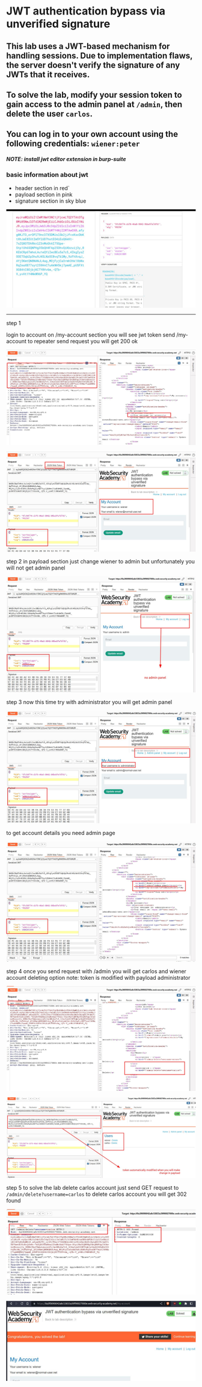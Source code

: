 # JWT authentication bypass via unverified signature

## This lab uses a JWT-based mechanism for handling sessions. Due to implementation flaws, the server doesn't verify the signature of any JWTs that it receives.

## To solve the lab, modify your session token to gain access to the admin panel at `/admin`, then delete the user `carlos`.

## You can log in to your own account using the following credentials: `wiener:peter`

##### NOTE: install jwt editor extension in burp-suite

### basic information about jwt

- header section in red`
- payload section in pink
- signature section in sky blue

![](images/lab1_basic_structure_jwt_token.jpg)


---

step 1

login to account on /my-account section you will see jwt token
send /my-account to repeater send request you will get 200 ok

![](images/lab1_my_account_jwt_token.jpg)

![](images/lab1_jws_header_payload_json_web_token.jpg)

step 2
in payload section just change wiener to admin
but unfortunately you will not get admin panel

![](images/lab1_change_wiener_to_admin.jpg)

step 3
now this time try with administrator
you will get admin panel

![](images/lab1_administrator_account_admin_panel.jpg)

to get account details you need admin page

![](images/lab1_admin_page_loaction.jpg)

step 4
once you send request with /admin you will get carlos and wiener account deleting option
note: token is modified with payload administrator

![](images/lab1_get_request_for_admin_page.jpg)

![](images/lab1_render_page_admin_panel.jpg)

step 5
to solve the lab delete carlos account
just send GET request to `/admin/delete?username=carlos` to delete carlos account
you will get 302 found

![](images/lab1_delete_carlos_account_302_found.jpg)

![](images/lab1_solved_lab.jpg)
